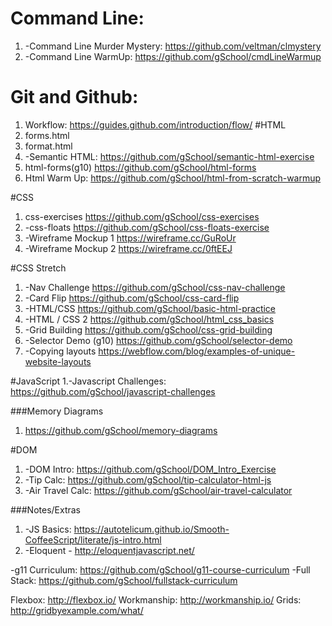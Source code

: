 # Command Line:
1. -Command Line Murder Mystery: https://github.com/veltman/clmystery
2. -Command Line WarmUp: https://github.com/gSchool/cmdLineWarmup

# Git and Github:
1. Workflow: https://guides.github.com/introduction/flow/
#HTML
1. forms.html
2. format.html
3. -Semantic HTML: https://github.com/gSchool/semantic-html-exercise
4. html-forms(g10) https://github.com/gSchool/html-forms
5. Html Warm Up: https://github.com/gSchool/html-from-scratch-warmup

#CSS
1. css-exercises https://github.com/gSchool/css-exercises
2. -css-floats https://github.com/gSchool/css-floats-exercise
3. -Wireframe Mockup 1 https://wireframe.cc/GuRoUr
4. -Wireframe Mockup 2 https://wireframe.cc/0ftEEJ

#CSS Stretch
1. -Nav Challenge https://github.com/gSchool/css-nav-challenge
2. -Card Flip https://github.com/gSchool/css-card-flip
3. -HTML/CSS https://github.com/gSchool/basic-html-practice
4. -HTML / CSS 2 https://github.com/gSchool/html_css_basics
5. -Grid Building https://github.com/gSchool/css-grid-building
6. -Selector Demo (g10) https://github.com/gSchool/selector-demo
7. -Copying layouts https://webflow.com/blog/examples-of-unique-website-layouts

#JavaScript
  1.-Javascript Challenges: https://github.com/gSchool/javascript-challenges

###Memory Diagrams
1. https://github.com/gSchool/memory-diagrams

#DOM
1. -DOM Intro: https://github.com/gSchool/DOM_Intro_Exercise
2. -Tip Calc: https://github.com/gSchool/tip-calculator-html-js
3. -Air Travel Calc: https://github.com/gSchool/air-travel-calculator


###Notes/Extras
1. -JS Basics: https://autotelicum.github.io/Smooth-CoffeeScript/literate/js-intro.html
2. -Eloquent - http://eloquentjavascript.net/




-g11 Curriculum: https://github.com/gSchool/g11-course-curriculum
-Full Stack: https://github.com/gSchool/fullstack-curriculum


Flexbox: http://flexbox.io/
Workmanship: http://workmanship.io/
Grids: http://gridbyexample.com/what/
